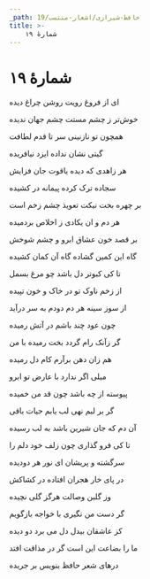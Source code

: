 ```yaml
---
_path: حافظ-شیرازی/اشعار-منتسب/19
title: >-
    شمارهٔ ۱۹
---
```

# شمارهٔ ۱۹

<div class="b" id="bn1"><div class="m1"><p>ای از فروغ رویت روشن چراغ دیده</p></div>
<div class="m2"><p>خوش‌تر ز چشم مستت چشم جهان ندیده</p></div></div>
<div class="b" id="bn2"><div class="m1"><p>همچون تو نازنینی سر تا قدم لطافت</p></div>
<div class="m2"><p>گیتی نشان نداده ایزد نیافریده</p></div></div>
<div class="b" id="bn3"><div class="m1"><p>هر زاهدی که دیده یاقوت جان فزایش</p></div>
<div class="m2"><p>سجاده ترک کرده پیمانه در کشیده</p></div></div>
<div class="b" id="bn4"><div class="m1"><p>بر چهره بخت نیکت تعویذ چشم زخم است</p></div>
<div class="m2"><p>هر دم و ان یکادی ز اخلاص بردمیده</p></div></div>
<div class="b" id="bn5"><div class="m1"><p>بر قصد خون عشاق ابرو و چشم شوخش</p></div>
<div class="m2"><p>گاه این کمین گشاده گاه آن کمان کشیده</p></div></div>
<div class="b" id="bn6"><div class="m1"><p>تا کی کبوتر دل باشد چو مرغ بسمل</p></div>
<div class="m2"><p>از زخم ناوک تو در خاک و خون تپیده</p></div></div>
<div class="b" id="bn7"><div class="m1"><p>از سوز سینه هر دم دودم به سر درآید</p></div>
<div class="m2"><p>چون عود چند باشم در آتش رمیده</p></div></div>
<div class="b" id="bn8"><div class="m1"><p>گر زآنک رام گردد بخت رمیده با من</p></div>
<div class="m2"><p>هم زان دهن برآرم کام دل رمیده</p></div></div>
<div class="b" id="bn9"><div class="m1"><p>میلی اگر ندارد با عارض تو ابرو</p></div>
<div class="m2"><p>پیوسته از چه باشد چون قد من خمیده</p></div></div>
<div class="b" id="bn10"><div class="m1"><p>گر بر لبم نهی لب یابم حیات باقی</p></div>
<div class="m2"><p>آن دم که جان شیرین باشد به لب رسیده</p></div></div>
<div class="b" id="bn11"><div class="m1"><p>تا کی فرو گذاری چون زلف خود دلم را</p></div>
<div class="m2"><p>سرگشته و پریشان ای نور هر دودیده</p></div></div>
<div class="b" id="bn12"><div class="m1"><p>در پای خار هجران افتاده در کشاکش</p></div>
<div class="m2"><p>وز گلبن وصالت هرگز گلی نچیده</p></div></div>
<div class="b" id="bn13"><div class="m1"><p>گر دست من نگیری با خواجه بازگویم</p></div>
<div class="m2"><p>کز عاشقان بیدل دل می برد دو دیده</p></div></div>
<div class="b" id="bn14"><div class="m1"><p>ما را بضاعت این است گر در مذاقت افتد</p></div>
<div class="m2"><p>درهای شعر حافظ بنویس بر جریده</p></div></div>
